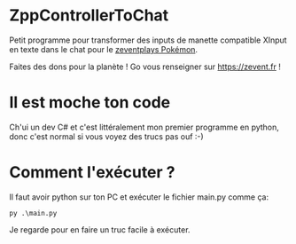 # ZppControllerToChat
Petit programme pour transformer des inputs de manette compatible XInput en texte dans le chat pour le [zeventplays Pokémon](https://www.twitch.tv/zeventplays).

Faites des dons pour la planète ! Go vous renseigner sur https://zevent.fr !

# Il est moche ton code
Ch'ui un dev C# et c'est littéralement mon premier programme en python, donc c'est normal si vous voyez des trucs pas ouf :-)

# Comment l'exécuter ?
Il faut avoir python sur ton PC et exécuter le fichier main.py comme ça:

    py .\main.py

Je regarde pour en faire un truc facile à exécuter.